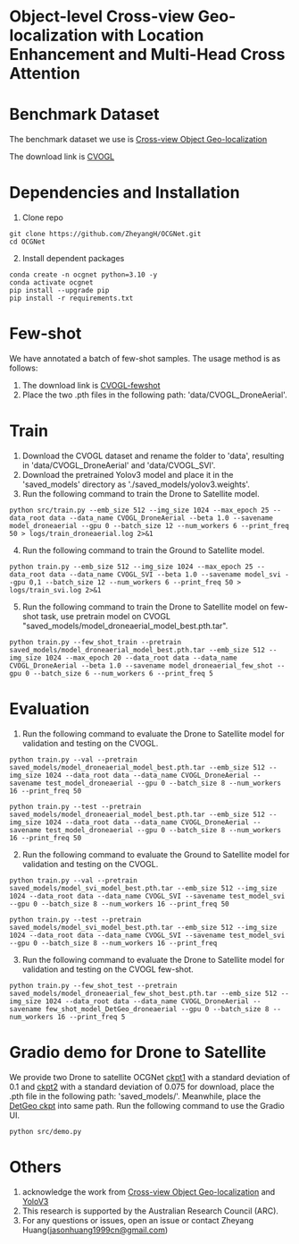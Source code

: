 # Object-level Cross-view Geo-localization with Location Enhancement and Multi-Head Cross Attention

# Benchmark Dataset
The benchmark dataset we use is [Cross-view Object Geo-localization](https://github.com/sunyuxi/DetGeo)

The download link is [CVOGL](https://drive.google.com/file/d/1WCwnK_rrU--ZOIQtmaKdR0TXcmtzU4cf/view?usp=sharing) 

# Dependencies and Installation
1. Clone repo
```
git clone https://github.com/ZheyangH/OCGNet.git
cd OCGNet
```
2. Install dependent packages
```
conda create -n ocgnet python=3.10 -y
conda activate ocgnet
pip install --upgrade pip
pip install -r requirements.txt
```
# Few-shot
We have annotated a batch of few-shot samples. The usage method is as follows:
1. The download link is [CVOGL-fewshot](https://drive.google.com/drive/folders/1jJdB9erIQg2aLDwvG-rfIdib-sohKAyr?usp=sharing)
2. Place the two .pth files in the following path: 'data/CVOGL_DroneAerial'.

# Train
1. Download the CVOGL dataset and rename the folder to 'data', resulting in 'data/CVOGL_DroneAerial' and 'data/CVOGL_SVI'.
2. Download the pretrained Yolov3 model and place it in the 'saved_models' directory as './saved_models/yolov3.weights'.
3. Run the following command to train the Drone to Satellite model.
```
python src/train.py --emb_size 512 --img_size 1024 --max_epoch 25 --data_root data --data_name CVOGL_DroneAerial --beta 1.0 --savename model_droneaerial --gpu 0 --batch_size 12 --num_workers 6 --print_freq 50 > logs/train_droneaerial.log 2>&1 
```
4. Run the following command to train the Ground to Satellite model.
```
python train.py --emb_size 512 --img_size 1024 --max_epoch 25 --data_root data --data_name CVOGL_SVI --beta 1.0 --savename model_svi --gpu 0,1 --batch_size 12 --num_workers 6 --print_freq 50 > logs/train_svi.log 2>&1 
```
5. Run the following command to train the Drone to Satellite model on few-shot task, use pretrain model on CVOGL "saved_models/model_droneaerial_model_best.pth.tar".
```
python train.py --few_shot_train --pretrain saved_models/model_droneaerial_model_best.pth.tar --emb_size 512 --img_size 1024 --max_epoch 20 --data_root data --data_name CVOGL_DroneAerial --beta 1.0 --savename model_droneaerial_few_shot --gpu 0 --batch_size 6 --num_workers 6 --print_freq 5
```
# Evaluation
1. Run the following command to evaluate the Drone to Satellite model for validation and testing on the CVOGL.
```
python train.py --val --pretrain saved_models/model_droneaerial_model_best.pth.tar --emb_size 512 --img_size 1024 --data_root data --data_name CVOGL_DroneAerial --savename test_model_droneaerial --gpu 0 --batch_size 8 --num_workers 16 --print_freq 50

python train.py --test --pretrain saved_models/model_droneaerial_model_best.pth.tar --emb_size 512 --img_size 1024 --data_root data --data_name CVOGL_DroneAerial --savename test_model_droneaerial --gpu 0 --batch_size 8 --num_workers 16 --print_freq 50
```
2. Run the following command to evaluate the Ground to Satellite model for validation and testing on the CVOGL.
```
python train.py --val --pretrain saved_models/model_svi_model_best.pth.tar --emb_size 512 --img_size 1024 --data_root data --data_name CVOGL_SVI --savename test_model_svi --gpu 0 --batch_size 8 --num_workers 16 --print_freq 50

python train.py --test --pretrain saved_models/model_svi_model_best.pth.tar --emb_size 512 --img_size 1024 --data_root data --data_name CVOGL_SVI --savename test_model_svi --gpu 0 --batch_size 8 --num_workers 16 --print_freq 
```
3. Run the following command to evaluate the Drone to Satellite model for validation and testing on the CVOGL few-shot.
```
python train.py --few_shot_test --pretrain saved_models/model_droneaerial_few_shot_best.pth.tar --emb_size 512 --img_size 1024 --data_root data --data_name CVOGL_DroneAerial --savename few_shot_model_DetGeo_droneaerial --gpu 0 --batch_size 8 --num_workers 16 --print_freq 5
```

# Gradio demo for Drone to Satellite
We provide two Drone to satellite OCGNet [ckpt1](https://drive.google.com/file/d/1djeXyPwfjLlqE3STJVbdIqKx7oad7QPg/view?usp=sharing) with a standard deviation of 0.1 and [ckpt2](https://drive.google.com/file/d/1ZoFyF4uhuBwfzNVHcp4kwMpd2rlEZJNl/view?usp=drive_link) with a standard deviation of 0.075 for download, place the .pth file in the following path: 'saved_models/'. Meanwhile, place the [DetGeo ckpt](https://drive.google.com/file/d/1UbNQ7bfxX4356jyCrzqfv184aWbT2ZyW/view?usp=sharing) into same path.
Run the following command to use the Gradio UI.
```
python src/demo.py
```

# Others
1. acknowledge the work from [Cross-view Object Geo-localization](https://github.com/sunyuxi/DetGeo) and [YoloV3](https://github.com/patrick013/Object-Detection---Yolov3)
2. This research is supported by the Australian Research Council (ARC).
3. For any questions or issues, open an issue or contact Zheyang Huang(jasonhuang1999cn@gmail.com)
